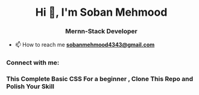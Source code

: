 <h1 align="center">Hi 👋, I'm Soban Mehmood</h1>
<h3 align="center">Mernn-Stack Developer</h3>

- 📫 How to reach me **sobanmehmood4343@gmail.com**

<h3 align="left">Connect with me:</h3>
<p align="left">
</p>

<h3 align="left">This Complete Basic CSS For a beginner , Clone This Repo and Polish Your Skill</h3>

